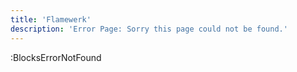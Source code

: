 ```yaml
---
title: 'Flamewerk'
description: 'Error Page: Sorry this page could not be found.'
---
```


:BlocksErrorNotFound

